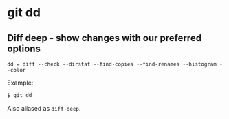 # git dd

## Diff deep - show changes with our preferred options

```gitconfig
dd = diff --check --dirstat --find-copies --find-renames --histogram --color
```

Example:

```sh
$ git dd
```

Also aliased as `diff-deep`.
